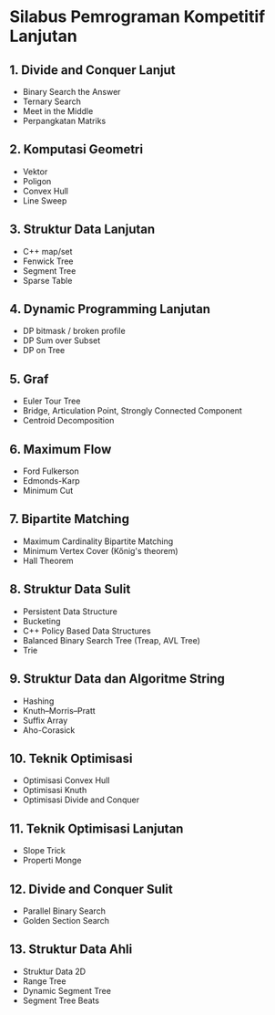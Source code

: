 # Silabus Pemrograman Kompetitif Lanjutan

## 1. Divide and Conquer Lanjut

  * Binary Search the Answer
  * Ternary Search
  * Meet in the Middle
  * Perpangkatan Matriks

## 2. Komputasi Geometri

  * Vektor
  * Poligon
  * Convex Hull
  * Line Sweep

## 3. Struktur Data Lanjutan

  * C++ map/set
  * Fenwick Tree
  * Segment Tree
  * Sparse Table

## 4. Dynamic Programming Lanjutan

  * DP bitmask / broken profile
  * DP Sum over Subset
  * DP on Tree

## 5. Graf

  * Euler Tour Tree
  * Bridge, Articulation Point, Strongly Connected Component
  * Centroid Decomposition

## 6. Maximum Flow

  * Ford Fulkerson
  * Edmonds-Karp
  * Minimum Cut

## 7. Bipartite Matching

  * Maximum Cardinality Bipartite Matching
  * Minimum Vertex Cover (Kőnig's theorem)
  * Hall Theorem

## 8. Struktur Data Sulit

  * Persistent Data Structure
  * Bucketing
  * C++ Policy Based Data Structures
  * Balanced Binary Search Tree (Treap, AVL Tree)
  * Trie

## 9. Struktur Data dan Algoritme String

  * Hashing
  * Knuth–Morris–Pratt
  * Suffix Array
  * Aho-Corasick

## 10. Teknik Optimisasi

  * Optimisasi Convex Hull
  * Optimisasi Knuth
  * Optimisasi Divide and Conquer

## 11. Teknik Optimisasi Lanjutan

  * Slope Trick
  * Properti Monge

## 12. Divide and Conquer Sulit

  * Parallel Binary Search
  * Golden Section Search

## 13. Struktur Data Ahli

  * Struktur Data 2D
  * Range Tree
  * Dynamic Segment Tree
  * Segment Tree Beats
